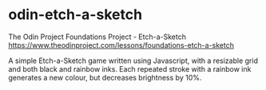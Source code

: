 # odin-etch-a-sketch
The Odin Project Foundations Project - Etch-a-Sketch
https://www.theodinproject.com/lessons/foundations-etch-a-sketch

A simple Etch-a-Sketch game written using Javascript, with a resizable grid and both black and rainbow inks. Each repeated stroke with a rainbow ink generates a new colour, but decreases brightness by 10%.
